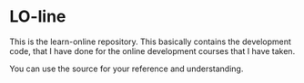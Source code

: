 # LO-line
This is the learn-online repository. This basically contains the development code, that I have done for the online development courses that I have taken.

You can use the source for your reference and understanding.
